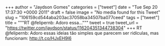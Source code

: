 
+++
author = "Jaydson Gomes"
categories = ["tweet"]
date = "Tue Sep 20 17:37:30 +0000 2011"
draft = false
image = "No media found for this Tweet"
slug = "106159cd544aba203ac37058ba34507ba077ceed"
tags = ["tweet"]
title = """RT @felipernb: Adoro essa..."""
tweet = true
tweet_url = "https://twitter.com/jaydson/status/116204351344738304"
+++
RT @felipernb: Adoro essas ideias tão simples que parecem ser ridículas, mas funcionam: http://t.co/HJxEH9I6
